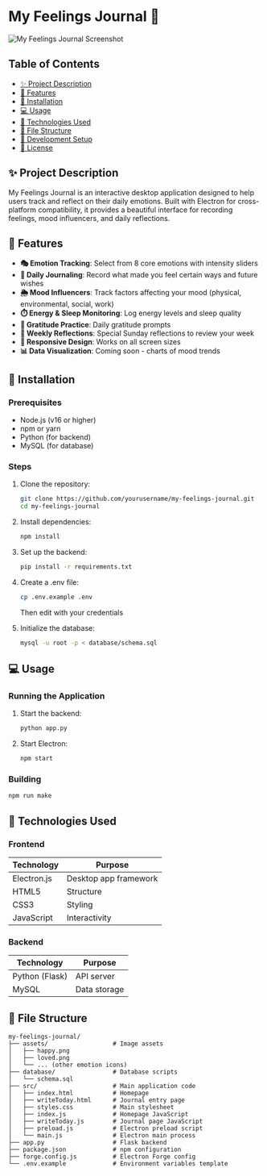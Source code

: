 # My Feelings Journal 📔

![My Feelings Journal Screenshot](./screenshot.png)

## Table of Contents
- [✨ Project Description](#-project-description)
- [🌟 Features](#-features)
- [🚀 Installation](#-installation)
- [💻 Usage](#-usage)
- [🧰 Technologies Used](#-technologies-used)
- [📂 File Structure](#-file-structure)
- [🔧 Development Setup](#-development-setup)
- [📜 License](#-license)

## ✨ Project Description

My Feelings Journal is an interactive desktop application designed to help users track and reflect on their daily emotions. Built with Electron for cross-platform compatibility, it provides a beautiful interface for recording feelings, mood influencers, and daily reflections.

## 🌟 Features

- **🎭 Emotion Tracking**: Select from 8 core emotions with intensity sliders
- **📝 Daily Journaling**: Record what made you feel certain ways and future wishes
- **🌦️ Mood Influencers**: Track factors affecting your mood (physical, environmental, social, work)
- **⏱️ Energy & Sleep Monitoring**: Log energy levels and sleep quality
- **🙏 Gratitude Practice**: Daily gratitude prompts
- **📆 Weekly Reflections**: Special Sunday reflections to review your week
- **📱 Responsive Design**: Works on all screen sizes
- **📊 Data Visualization**: Coming soon - charts of mood trends

## 🚀 Installation

### Prerequisites
- Node.js (v16 or higher)
- npm or yarn
- Python (for backend)
- MySQL (for database)

### Steps
1. Clone the repository:
   ```bash
   git clone https://github.com/yourusername/my-feelings-journal.git
   cd my-feelings-journal
   ```
2. Install dependencies:
   ```bash
   npm install
   ```
3. Set up the backend:
   ```bash
   pip install -r requirements.txt
   ```
4. Create a .env file:
   ```bash
   cp .env.example .env
   ```
   Then edit with your credentials

5. Initialize the database:
   ```bash
   mysql -u root -p < database/schema.sql
   ```

## 💻 Usage

### Running the Application
1. Start the backend:
   ```bash
   python app.py
   ```
2. Start Electron:
   ```bash
   npm start
   ```

### Building
```bash
npm run make
```

## 🧰 Technologies Used

### Frontend
| Technology | Purpose |
|------------|---------|
| Electron.js | Desktop app framework |
| HTML5 | Structure |
| CSS3 | Styling |
| JavaScript | Interactivity |

### Backend
| Technology | Purpose |
|------------|---------|
| Python (Flask) | API server |
| MySQL | Data storage |

## 📂 File Structure

```
my-feelings-journal/
├── assets/                  # Image assets
│   ├── happy.png
│   ├── loved.png
│   └── ... (other emotion icons)
├── database/                # Database scripts
│   └── schema.sql
├── src/                     # Main application code
│   ├── index.html           # Homepage
│   ├── writeToday.html      # Journal entry page
│   ├── styles.css           # Main stylesheet
│   ├── index.js             # Homepage JavaScript
│   ├── writeToday.js        # Journal page JavaScript
│   ├── preload.js           # Electron preload script
│   └── main.js              # Electron main process
├── app.py                   # Flask backend
├── package.json             # npm configuration
├── forge.config.js          # Electron Forge config
└── .env.example             # Environment variables template
```

